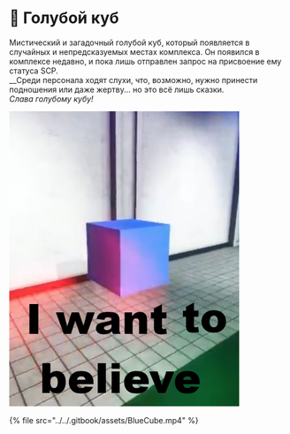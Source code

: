 # 📘 Голубой куб

Мистический и загадочный голубой куб, который появляется в случайных и непредсказуемых местах комплекса. Он появился в комплексе недавно, и пока лишь отправлен запрос на присвоение ему статуса SCP.\
__Среди персонала ходят слухи, что, возможно, нужно принести подношения или даже жертву... но это всё лишь сказки.\
_Слава голубому кубу!_

![](../../.gitbook/assets/Cube.png)

{% file src="../../.gitbook/assets/BlueCube.mp4" %}
